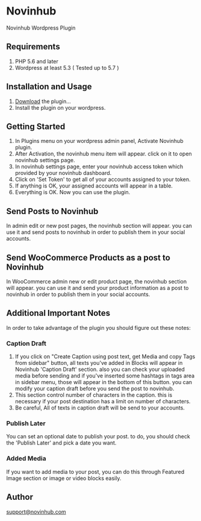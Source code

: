 # Novinhub
Novinhub Wordpress Plugin

## Requirements

1. PHP 5.6 and later
2. Wordpress at least 5.3 ( Tested up to 5.7 ) 

## Installation and Usage

1. [Download](https://novinhub.com/plugin/novinhub_wp_v2_5.zip) the plugin...
2. Install the plugin on your wordpress.

## Getting Started

1. In Plugins menu on your wordpress admin panel, Activate Novinhub plugin.
2. After Activation, the novinhub menu item will appear. click on it to open novinhub settings page.
3. In novinhub settings page, enter your novinhub access token which provided by your novinhub dashboard.
4. Click on 'Set Token' to get all of your accounts assigned to your token.
5. If anything is OK, your assigned accounts will appear in a table.
6. Everything is OK. Now you can use the plugin. 

## Send Posts to Novinhub 
In admin edit or new post pages, the novinhub section will appear. you can use it and send posts
to novinhub in order to publish them in your social accounts.

## Send WooCommerce Products as a post to Novinhub
In WooCommerce admin new or edit product page, the novinhub section will appear. you can use it and send
your product information as a post to novinhub in order to publish them in your social accounts.

## Additional Important Notes
In order to take advantage of the plugin you should figure out these notes:

### Caption Draft
1. If you click on "Create Caption using post text, get Media and copy Tags from sidebar" button, all texts you've added in Blocks will appear in Novinhub 'Caption Draft' section. also you can check your uploaded media before sending and if you've inserted some hashtags in tags area in sidebar menu, those will appear in the bottom of this button. you can 
modify your caption draft before you send the post to novinhub.
2. This section control number of characters in the caption. this is necessary if your post destination
has a limit on number of characters.
3. Be careful, All of texts in caption draft will be send to your accounts. 

### Publish Later 
You can set an optional date to publish your post. to do, you should check the 'Publish Later' and
pick a date you want.

### Added Media
If you want to add media to your post, you can do this through Featured Image section or image or video blocks easily.

## Author

support@novinhub.com


